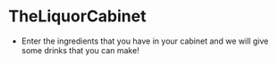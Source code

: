 # TheLiquorCabinet
- Enter the ingredients that you have in your cabinet and we will give some drinks that you can make!
